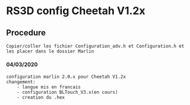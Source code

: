 # RS3D config Cheetah V1.2x
## Procedure
    Copier/coller les fichier Configuration_adv.h et Configuration.h et les placer dans le dossier Marlin

#### 04/03/2020
    configuration marlin 2.0.x pour Cheetah V1.2x 
    changement:
        - langue mis en francais
        - configuration BLTouch_V3.x(en cours)
        - creation du .hex